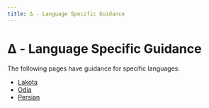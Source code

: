 ```yaml
---
title: Δ - Language Specific Guidance
---
```


# Δ - Language Specific Guidance

The following pages have guidance for specific languages:

- [Lakota](/translation/language-specific/lakota)
- [Odia](/translation/language-specific/odia)
- [Persian](/translation/language-specific/persian)

